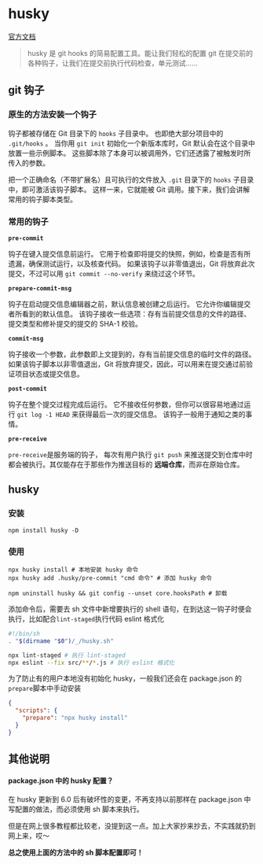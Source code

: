 # husky

[官方文档](https://typicode.github.io/husky/#/?id=install)

> husky 是 git hooks 的简易配置工具。能让我们轻松的配置 git 在提交前的各种钩子，让我们在提交前执行代码检查，单元测试......

## git 钩子

### 原生的方法安装一个钩子

钩子都被存储在 Git 目录下的 `hooks` 子目录中。 也即绝大部分项目中的 `.git/hooks` 。 当你用 `git init` 初始化一个新版本库时，Git 默认会在这个目录中放置一些示例脚本。 这些脚本除了本身可以被调用外，它们还透露了被触发时所传入的参数。

把一个正确命名（不带扩展名）且可执行的文件放入 `.git` 目录下的 `hooks` 子目录中，即可激活该钩子脚本。 这样一来，它就能被 Git 调用。接下来，我们会讲解常用的钩子脚本类型。

### 常用的钩子

**`pre-commit`**

 钩子在键入提交信息前运行。 它用于检查即将提交的快照，例如，检查是否有所遗漏，确保测试运行，以及核查代码。 如果该钩子以非零值退出，Git 将放弃此次提交，不过可以用 `git commit --no-verify` 来绕过这个环节。

**`prepare-commit-msg`** 

钩子在启动提交信息编辑器之前，默认信息被创建之后运行。 它允许你编辑提交者所看到的默认信息。 该钩子接收一些选项：存有当前提交信息的文件的路径、提交类型和修补提交的提交的 SHA-1 校验。 

**`commit-msg`** 

钩子接收一个参数，此参数即上文提到的，存有当前提交信息的临时文件的路径。 如果该钩子脚本以非零值退出，Git 将放弃提交，因此，可以用来在提交通过前验证项目状态或提交信息。

**`post-commit`** 

钩子在整个提交过程完成后运行。 它不接收任何参数，但你可以很容易地通过运行 `git log -1 HEAD` 来获得最后一次的提交信息。 该钩子一般用于通知之类的事情。

**`pre-receive`**

`pre-receive`是服务端的钩子， 每次有用户执行 `git push` 来推送提交到仓库中时都会被执行。其仅能存在于那些作为推送目标的 **远端仓库**，而非在原始仓库。

## husky 

### 安装

`npm install husky -D`

### 使用

```shell
npx husky install # 本地安装 husky 命令
npx husky add .husky/pre-commit "cmd 命令" # 添加 husky 命令

npm uninstall husky && git config --unset core.hooksPath # 卸载
```

添加命令后，需要去 sh 文件中新增要执行的 shell 语句，在到达这一钩子时便会执行，比如配合`lint-staged`执行代码 eslint 格式化

```sh
#!/bin/sh
. "$(dirname "$0")/_/husky.sh"

npx lint-staged # 执行 lint-staged
npx eslint --fix src/**/*.js # 执行 eslint 格式化
```

为了防止有的用户本地没有初始化 husky，一般我们还会在 package.json 的 `prepare`脚本中手动安装

```json
{
  "scripts": {
    "prepare": "npx husky install"
  }
}
```



## 其他说明

#### package.json 中的 husky 配置？

在 husky 更新到 6.0 后有破坏性的变更，不再支持以前那样在 package.json 中写配置的做法，而必须使用 sh 脚本来执行。

但是在网上很多教程都比较老，没提到这一点。加上大家抄来抄去，不实践就扔到网上来，哎～

**总之使用上面的方法中的 sh 脚本配置即可！** 
